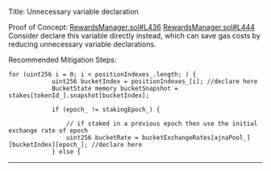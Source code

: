 Title: Unnecessary variable declaration

Proof of Concept:
[RewardsManager.sol#L436](https://github.com/code-423n4/2023-05-ajna/blob/main/ajna-core/src/RewardsManager.sol#L436) [RewardsManager.sol#L444](https://github.com/code-423n4/2023-05-ajna/blob/main/ajna-core/src/RewardsManager.sol#L444)
Consider declare this variable directly instead, which can save gas costs by reducing unnecessary variable declarations.

Recommended Mitigation Steps:

```
for (uint256 i = 0; i < positionIndexes_.length; ) {
            uint256 bucketIndex = positionIndexes_[i]; //declare here
            BucketState memory bucketSnapshot = stakes[tokenId_].snapshot[bucketIndex];

            if (epoch_ != stakingEpoch_) {

                // if staked in a previous epoch then use the initial exchange rate of epoch
                uint256 bucketRate = bucketExchangeRates[ajnaPool_][bucketIndex][epoch_]; //declare here
            } else {
```
________________________________________________________________________

